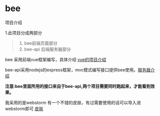 # bee

项目介绍

1.此项目分成两部分
> 1. bee前端页面部分
> 2. bee-api 后端服务器部分

bee 采用前端vue框架编写，具体介绍 [vue的项目介绍](https://github.com/hpstream/bee/tree/master/bee/bee)


bee-api采用nodejs的express框架，mvc模式编写接口提供bee使用。[服务器介绍](https://github.com/hpstream/bee/tree/master/bee/bee-api)

**注意:bee里面所用的接口来自于bee-api,两个项目需要同时跑起来，才能看到效果。**

我采用的是webstorm 有一个不错的皮肤，有过需要使用的话可以导入进webstorm即可
<a href='./setting.jar'>皮肤</a>